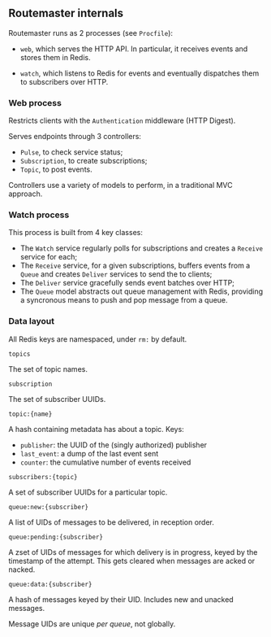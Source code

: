 ## Routemaster internals

Routemaster runs as 2 processes (see `Procfile`):

- `web`, which serves the HTTP API. In particular, it receives events and stores
  them in Redis.

- `watch`, which listens to Redis for events and eventually dispatches them
  to subscribers over HTTP.

### Web process

Restricts clients with the `Authentication` middleware (HTTP Digest).

Serves endpoints through 3 controllers:

- `Pulse`, to check service status;
- `Subscription`, to create subscriptions;
- `Topic`, to post events.

Controllers use a variety of models to perform, in a traditional MVC approach.


### Watch process

This process is built from 4 key classes:

- The `Watch` service regularly polls for subscriptions and creates
  a `Receive` service for each;
- The `Receive` service, for a given subscriptions, buffers events from a `Queue` and creates
  `Deliver` services to send the to clients;
- The `Deliver` service gracefully sends event batches over HTTP;
- The `Queue` model abstracts out queue management with Redis, providing a
  syncronous means to push and pop message from a queue.


### Data layout

All Redis keys are namespaced, under `rm:` by default.

`topics`

  The set of topic names.

`subscription`

  The set of subscriber UUIDs.

`topic:{name}`

  A hash containing metadata has about a topic. Keys:
  - `publisher`: the UUID of the (singly authorized) publisher
  - `last_event`: a dump of the last event sent
  - `counter`: the cumulative number of events received

`subscribers:{topic}`

  A set of subscriber UUIDs for a particular topic.

`queue:new:{subscriber}`

  A list of UIDs of messages to be delivered, in reception order.

`queue:pending:{subscriber}`

  A zset of UIDs of messages for which delivery is in progress, keyed by the
  timestamp of the attempt.
  This gets cleared when messages are acked or nacked.

`queue:data:{subscriber}`

  A hash of messages keyed by their UID. Includes new and unacked messages.

Message UIDs are unique _per queue_, not globally.


